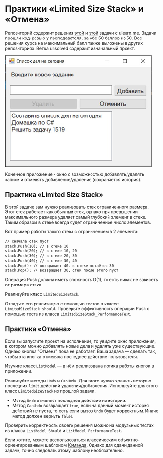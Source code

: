 ﻿# Практики «Limited Size Stack» и «Отмена»
Репозиторий содержит решения [этой](https://ulearn.me/course/basicprogramming2/Praktika_Limited_Size_Stack__cdf76069-758c-4a3c-aacb-df3fa877cac5) и [этой](https://ulearn.me/course/basicprogramming2/Praktika_Otmena__ab3d7575-9bb1-4a4f-8d07-c1a7c2646f40) задачи с ulearn.me.
Задачи прошли код-ревью у преподавателя, за обе 50 баллов из 50. Все решения курса на максимальный балл также выложены в других репозиториях.
Ветка unsolved содержит изначальный проект.

![](images_for_readme/Example.jpg)

Конечное приложение - окно с возможностью добавлять/удалять записи и отменять добавление/удаление (сохраняется история).

## Практика «Limited Size Stack»
В этой задаче вам нужно реализовать стек ограниченного размера. Этот стек работает как обычный стек, однако при превышении максимального размера удаляет самый глубокий элемент в стеке. Таким образом в стеке всегда будет ограниченное число элементов.

Вот пример работы такого стека с ограничением в 2 элемента:

```
// сначала стек пуст
stack.Push(10); // в стеке 10
stack.Push(20); // в стеке 10, 20
stack.Push(30); // в стеке 20, 30
stack.Push(40); // в стеке 30, 40
stack.Pop(); // возвращает 40, в стеке остаётся 30
stack.Pop(); // возвращает 30, стек после этого пуст
```

Операция Push должна иметь сложность O(1), то есть никак не зависеть от размера стека.

Реализуйте класс  `LimitedSizeStack`.

Отладьте его реализацию с помощью тестов в классе  `LimitedSizeStack_should`. Проверьте эффективность операции Push с помощью теста из класса  `LimitedSizeStack_PerformanceTest`.

## Практика «Отмена»
Если вы запустите проект на исполнение, то увидите окно приложения, в котором можно добавлять новые дела и удалять уже существующие. Однако кнопка "Отмена" пока не работает. Ваша задача — сделать так, чтобы эта кнопка отменяла последнее действие пользователя.

Изучите класс  `ListModel`  — в нём реализована логика работы кнопок в приложении.

Реализуйте методы  `Undo`  и  `CanUndo`. Для этого нужно хранить историю последних  `limit`  действий удаления/добавления. Используйте для этого класс  `LimitedSizeStack`  из прошлой задачи.

-   Метод  `Undo`  отменяет последнее действие из истории.
-   Метод  `CanUndo`  возвращает  `true`, если на данный момент история действий не пуста, то есть если вызов  `Undo`  будет корректным. Иначе метод должен вернуть  `false`.

Проверить корректность своего решения можно на модульных тестах из класса  `ListModel_Should`  и  `ListModel_PerformanceTest`.

Если хотите, можете воспользоваться классическим объектно-ориентированным шаблоном  [Команда](https://refactoring.guru/ru/design-patterns/command). Однако для сдачи данной задачи, точно следовать этому шаблону необязательно.
